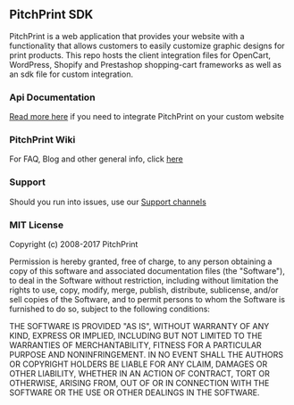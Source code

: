 ## PitchPrint SDK

PitchPrint is a web application that provides your website with a functionality that allows customers to easily customize graphic designs for print products.
This repo hosts the client integration files for OpenCart, WordPress, Shopify and Prestashop shopping-cart frameworks as well as an sdk file for custom integration.

### Api Documentation
[Read more here](http://dev.pitchprint.com) if you need to integrate PitchPrint on your custom website


### PitchPrint Wiki
For FAQ, Blog and other general info, click [here](http://docs.pitchprint.com/)

	
### Support
Should you run into issues, use our [Support channels](http://support.pitchprint.com)


### MIT License

Copyright (c) 2008-2017 PitchPrint

Permission is hereby granted, free of charge, to any person obtaining a copy
of this software and associated documentation files (the "Software"), to deal
in the Software without restriction, including without limitation the rights
to use, copy, modify, merge, publish, distribute, sublicense, and/or sell
copies of the Software, and to permit persons to whom the Software is
furnished to do so, subject to the following conditions:

THE SOFTWARE IS PROVIDED "AS IS", WITHOUT WARRANTY OF ANY KIND, EXPRESS OR
IMPLIED, INCLUDING BUT NOT LIMITED TO THE WARRANTIES OF MERCHANTABILITY,
FITNESS FOR A PARTICULAR PURPOSE AND NONINFRINGEMENT. IN NO EVENT SHALL THE
AUTHORS OR COPYRIGHT HOLDERS BE LIABLE FOR ANY CLAIM, DAMAGES OR OTHER
LIABILITY, WHETHER IN AN ACTION OF CONTRACT, TORT OR OTHERWISE, ARISING FROM,
OUT OF OR IN CONNECTION WITH THE SOFTWARE OR THE USE OR OTHER DEALINGS IN THE
SOFTWARE.
